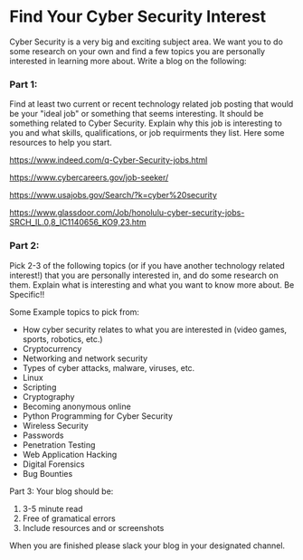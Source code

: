 # Find Your Cyber Security Interest

Cyber Security is a very big and exciting subject area. We want you to do some research on your own and find a few topics you are personally interested in learning more about. Write a blog on the following:

### Part 1:

Find at least two current or recent technology related job posting that would be your "ideal job" or something that seems interesting. It should be something related to Cyber Security. Explain why this job is interesting to you and what skills, qualifications, or job requirments they list. Here some resources to help you start. 

https://www.indeed.com/q-Cyber-Security-jobs.html

https://www.cybercareers.gov/job-seeker/

https://www.usajobs.gov/Search/?k=cyber%20security

https://www.glassdoor.com/Job/honolulu-cyber-security-jobs-SRCH_IL.0,8_IC1140656_KO9,23.htm

### Part 2:

Pick 2-3 of the following topics (or if you have another technology related interest!) that you are personally interested in, and do some research on them. Explain what is interesting and what you want to know more about. Be Specific!!


Some Example topics to pick from:

  - How cyber security relates to what you are interested in (video games, sports, robotics, etc.)
  - Cryptocurrency
  - Networking and network security
  - Types of cyber attacks, malware, viruses, etc.
  - Linux
  - Scripting
  - Cryptography
  - Becoming anonymous online
  - Python Programming for Cyber Security
  - Wireless Security
  - Passwords
  - Penetration Testing
  - Web Application Hacking
  - Digital Forensics
  - Bug Bounties
  
  
Part 3:
Your blog should be:
  1. 3-5 minute read
  2. Free of gramatical errors
  3. Include resources and or screenshots
  
When you are finished please slack your blog in your designated channel. 

